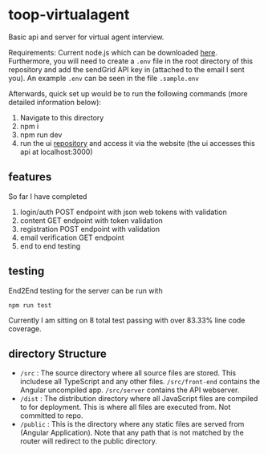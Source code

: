 # toop-virtualagent

Basic api and server for virtual agent interview. 

Requirements: Current node.js which can be downloaded [here](https://nodejs.org/en/download/current/).
Furthermore, you will need to create a `.env` file in the root directory of this repository and add the sendGrid API key in (attached to the email I sent you).
An example `.env` can be seen in the file `.sample.env`

Afterwards, quick set up would be to run the following commands (more detailed information below):
1. Navigate to this directory 
1. npm i 
2. npm run dev
3. run the ui [repository](https://github.com/anton-lam/toop-virtualagent-ui) and access it via the website (the ui accesses this api at localhost:3000)

## features 
So far I have completed
1. login/auth POST endpoint with json web tokens with validation
2. content GET endpoint with token validation
3. registration POST endpoint with validation
4. email verification GET endpoint
5. end to end testing

## testing

End2End testing for the server can be run with
```
npm run test
```

Currently I am sitting on 8 total test passing with over 83.33% line code coverage.

## directory Structure
  - `/src` : The source directory where all source files are stored. This includese all TypeScript and any other files. `/src/front-end` contains the Angular uncompiled app. `/src/server` contains the API webserver. 
  - `/dist` : The distribution directory where all JavaScript files are compiled to for deployment. This is where all files are executed from. Not committed to repo.
  - `/public` : This is the directory where any static files are served from (Angular Application). Note that any path that is not matched by the router will redirect to the public directory.
